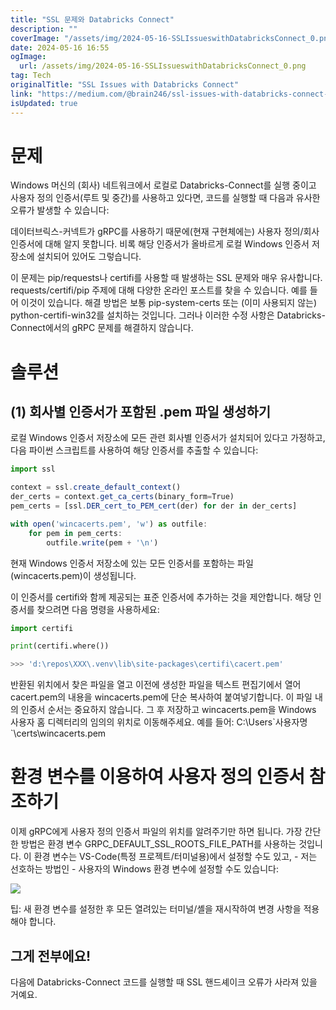 ```yaml
---
title: "SSL 문제와 Databricks Connect"
description: ""
coverImage: "/assets/img/2024-05-16-SSLIssueswithDatabricksConnect_0.png"
date: 2024-05-16 16:55
ogImage:
  url: /assets/img/2024-05-16-SSLIssueswithDatabricksConnect_0.png
tag: Tech
originalTitle: "SSL Issues with Databricks Connect"
link: "https://medium.com/@brain246/ssl-issues-with-databricks-connect-af79cab3c1d9"
isUpdated: true
---
```


# 문제

Windows 머신의 (회사) 네트워크에서 로컬로 Databricks-Connect를 실행 중이고 사용자 정의 인증서(루트 및 중간)를 사용하고 있다면, 코드를 실행할 때 다음과 유사한 오류가 발생할 수 있습니다:

데이터브릭스-커넥트가 gRPC를 사용하기 때문에(현재 구현체에는) 사용자 정의/회사 인증서에 대해 알지 못합니다. 비록 해당 인증서가 올바르게 로컬 Windows 인증서 저장소에 설치되어 있어도 그렇습니다.

이 문제는 pip/requests나 certifi를 사용할 때 발생하는 SSL 문제와 매우 유사합니다. requests/certifi/pip 주제에 대해 다양한 온라인 포스트를 찾을 수 있습니다. 예를 들어 이것이 있습니다. 해결 방법은 보통 pip-system-certs 또는 (이미 사용되지 않는) python-certifi-win32를 설치하는 것입니다. 그러나 이러한 수정 사항은 Databricks-Connect에서의 gRPC 문제를 해결하지 않습니다.

<!-- seedividend - 사각형 -->

<ins class="adsbygoogle"
     style="display:block"
     data-ad-client="ca-pub-4877378276818686"
     data-ad-slot="1898504329"
     data-ad-format="auto"
     data-full-width-responsive="true"></ins>

<script>
     (adsbygoogle = window.adsbygoogle || []).push({});
</script>

# 솔루션

## (1) 회사별 인증서가 포함된 .pem 파일 생성하기

로컬 Windows 인증서 저장소에 모든 관련 회사별 인증서가 설치되어 있다고 가정하고, 다음 파이썬 스크립트를 사용하여 해당 인증서를 추출할 수 있습니다:

```js
import ssl

context = ssl.create_default_context()
der_certs = context.get_ca_certs(binary_form=True)
pem_certs = [ssl.DER_cert_to_PEM_cert(der) for der in der_certs]

with open('wincacerts.pem', 'w') as outfile:
    for pem in pem_certs:
        outfile.write(pem + '\n')
```

<!-- seedividend - 사각형 -->

<ins class="adsbygoogle"
     style="display:block"
     data-ad-client="ca-pub-4877378276818686"
     data-ad-slot="1898504329"
     data-ad-format="auto"
     data-full-width-responsive="true"></ins>

<script>
     (adsbygoogle = window.adsbygoogle || []).push({});
</script>

현재 Windows 인증서 저장소에 있는 모든 인증서를 포함하는 파일(wincacerts.pem)이 생성됩니다.

이 인증서를 certifi와 함께 제공되는 표준 인증서에 추가하는 것을 제안합니다. 해당 인증서를 찾으려면 다음 명령을 사용하세요:

```python
import certifi

print(certifi.where())

>>> 'd:\repos\XXX\.venv\lib\site-packages\certifi\cacert.pem'
```

반환된 위치에서 찾은 파일을 열고 이전에 생성한 파일을 텍스트 편집기에서 열어 cacert.pem의 내용을 wincacerts.pem에 단순 복사하여 붙여넣기합니다. 이 파일 내의 인증서 순서는 중요하지 않습니다. 그 후 저장하고 wincacerts.pem을 Windows 사용자 홈 디렉터리의 임의의 위치로 이동해주세요. 예를 들어:
C:\Users\`사용자명`\certs\wincacerts.pem

<!-- seedividend - 사각형 -->

<ins class="adsbygoogle"
     style="display:block"
     data-ad-client="ca-pub-4877378276818686"
     data-ad-slot="1898504329"
     data-ad-format="auto"
     data-full-width-responsive="true"></ins>

<script>
     (adsbygoogle = window.adsbygoogle || []).push({});
</script>

# 환경 변수를 이용하여 사용자 정의 인증서 참조하기

이제 gRPC에게 사용자 정의 인증서 파일의 위치를 알려주기만 하면 됩니다. 가장 간단한 방법은 환경 변수 GRPC_DEFAULT_SSL_ROOTS_FILE_PATH를 사용하는 것입니다. 이 환경 변수는 VS-Code(특정 프로젝트/터미널용)에서 설정할 수도 있고, - 저는 선호하는 방법인 - 사용자의 Windows 환경 변수에 설정할 수도 있습니다:

<img src="/assets/img/2024-05-16-SSLIssueswithDatabricksConnect_0.png" />

팁: 새 환경 변수를 설정한 후 모든 열려있는 터미널/셸을 재시작하여 변경 사항을 적용해야 합니다.

<!-- seedividend - 사각형 -->

<ins class="adsbygoogle"
     style="display:block"
     data-ad-client="ca-pub-4877378276818686"
     data-ad-slot="1898504329"
     data-ad-format="auto"
     data-full-width-responsive="true"></ins>

<script>
     (adsbygoogle = window.adsbygoogle || []).push({});
</script>

## 그게 전부에요!

다음에 Databricks-Connect 코드를 실행할 때 SSL 핸드셰이크 오류가 사라져 있을 거예요.
